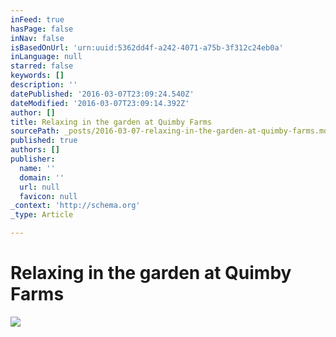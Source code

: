 ```yaml
---
inFeed: true
hasPage: false
inNav: false
isBasedOnUrl: 'urn:uuid:5362dd4f-a242-4071-a75b-3f312c24eb0a'
inLanguage: null
starred: false
keywords: []
description: ''
datePublished: '2016-03-07T23:09:24.540Z'
dateModified: '2016-03-07T23:09:14.392Z'
author: []
title: Relaxing in the garden at Quimby Farms
sourcePath: _posts/2016-03-07-relaxing-in-the-garden-at-quimby-farms.md
published: true
authors: []
publisher:
  name: ''
  domain: ''
  url: null
  favicon: null
_context: 'http://schema.org'
_type: Article

---
```

# Relaxing in the garden at Quimby Farms
![](https://the-grid-user-content.s3-us-west-2.amazonaws.com/26838c40-147a-4175-8c1c-7f4a595a180f.png)
